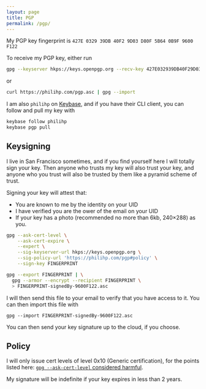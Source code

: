 ```yaml
---
layout: page
title: PGP
permalink: /pgp/
---
```


My PGP key fingerprint is `427E 0329 39DB 40F2 9D03 D80F 5B64 0B9F 9600 F122`

To receive my PGP key, either run

```bash
gpg --keyserver hkps://keys.openpgp.org --recv-key 427E032939DB40F29D03D80F5B640B9F9600F122
```

or

```bash
curl https://philihp.com/pgp.asc | gpg --import
```

I am also `philihp` on [Keybase](https://keybase.io/philihp), and if you have their CLI client, you can follow and pull my key with

```bash
keybase follow philihp
keybase pgp pull
```

## Keysigning

I live in San Francisco sometimes, and if you find yourself here I will totally
sign your key. Then anyone who trusts my key will also trust your key, and
anyone who you trust will also be trusted by them like a pyramid
scheme of trust.

Signing your key will attest that:

- You are known to me by the identity on your UID
- I have verified you are the ower of the email on your UID
- If your key has a photo (recommended no more than 6kb, 240×288) as you.

```bash
gpg --ask-cert-level \
    --ask-cert-expire \
    --expert \
    --sig-keyserver-url hkps://keys.openpgp.org \
    --sig-policy-url 'https://philihp.com/pgp#policy' \
    --sign-key FINGERPRINT

gpg --export FINGERPRINT | \
  gpg --armor --encrypt --recipient FINGERPRINT \
  > FINGERPRINT-signedBy-9600F122.asc
```

I will then send this file to your email to verify that you have access to it. You can then
import this file with

```
gpg --import FINGERPRINT-signedBy-9600F122.asc
```

You can then send your key signature up to the cloud, if you choose.

## Policy

I will only issue cert levels of level 0x10 (Generic certification), for the points listed here: [`gpg --ask-cert-level` considered harmful](https://debian-administration.org/users/dkg/weblog/98).

My signature will be indefinite if your key expires in less than 2 years.
